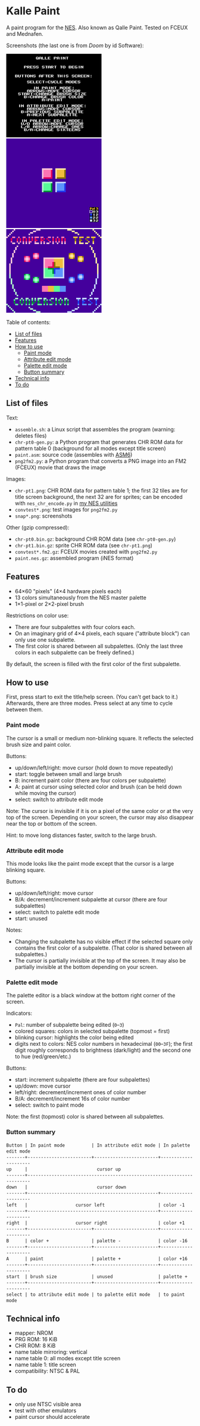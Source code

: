 # Kalle Paint
A paint program for the [NES](https://en.wikipedia.org/wiki/Nintendo_Entertainment_System). Also known as Qalle Paint. Tested on FCEUX and Mednafen.

Screenshots (the last one is from *Doom* by id Software):

![screenshot](snap1.png)
![screenshot](snap2.png)
![screenshot](snap3.png)

Table of contents:
* [List of files](#list-of-files)
* [Features](#features)
* [How to use](#how-to-use)
  * [Paint mode](#paint-mode)
  * [Attribute edit mode](#attribute-edit-mode)
  * [Palette edit mode](#palette-edit-mode)
  * [Button summary](#button-summary)
* [Technical info](#technical-info)
* [To do](#to-do)

## List of files
Text:
* `assemble.sh`: a Linux script that assembles the program (warning: deletes files)
* `chr-pt0-gen.py`: a Python program that generates CHR ROM data for pattern table 0 (background for all modes except title screen)
* `paint.asm`: source code (assembles with [ASM6](https://www.romhacking.net/utilities/674/))
* `png2fm2.py`: a Python program that converts a PNG image into an FM2 (FCEUX) movie that draws the image

Images:
* `chr-pt1.png`: CHR ROM data for pattern table 1; the first 32 tiles are for title screen background, the next 32 are for sprites; can be encoded with `nes_chr_encode.py` in [my NES utilities](https://github.com/qalle2/nes-util)
* `convtest*.png`: test images for `png2fm2.py`
* `snap*.png`: screenshots

Other (gzip compressed):
* `chr-pt0.bin.gz`: background CHR ROM data (see `chr-pt0-gen.py`)
* `chr-pt1.bin.gz`: sprite CHR ROM data (see `chr-pt1.png`)
* `convtest*.fm2.gz`: FCEUX movies created with `png2fm2.py`
* `paint.nes.gz`: assembled program (iNES format)

## Features
* 64&times;60 "pixels" (4&times;4 hardware pixels each)
* 13 colors simultaneously from the NES master palette
* 1&times;1-pixel or 2&times;2-pixel brush

Restrictions on color use:
* There are four subpalettes with four colors each.
* On an imaginary grid of 4&times;4 pixels, each square ("attribute block") can only use one subpalette.
* The first color is shared between all subpalettes. (Only the last three colors in each subpalette can be freely defined.)

By default, the screen is filled with the first color of the first subpalette.

## How to use
First, press start to exit the title/help screen. (You can't get back to it.) Afterwards, there are three modes. Press select at any time to cycle between them.

### Paint mode

The cursor is a small or medium non-blinking square. It reflects the selected brush size and paint color.

Buttons:
* up/down/left/right: move cursor (hold down to move repeatedly)
* start: toggle between small and large brush
* B: increment paint color (there are four colors per subpalette)
* A: paint at cursor using selected color and brush (can be held down while moving the cursor)
* select: switch to attribute edit mode

Note: The cursor is invisible if it is on a pixel of the same color or at the very top of the screen. Depending on your screen, the cursor may also disappear near the top or bottom of the screen.

Hint: to move long distances faster, switch to the large brush.

### Attribute edit mode

This mode looks like the paint mode except that the cursor is a large blinking square.

Buttons:
* up/down/left/right: move cursor
* B/A: decrement/increment subpalette at cursor (there are four subpalettes)
* select: switch to palette edit mode
* start: unused

Notes:
* Changing the subpalette has no visible effect if the selected square only contains the first color of a subpalette. (That color is shared between all subpalettes.)
* The cursor is partially invisible at the top of the screen. It may also be partially invisible at the bottom depending on your screen.

### Palette edit mode

The palette editor is a black window at the bottom right corner of the screen.

Indicators:
* `Pal`: number of subpalette being edited (`0`&ndash;`3`)
* colored squares: colors in selected subpalette (topmost = first)
* blinking cursor: highlights the color being edited
* digits next to colors: NES color numbers in hexadecimal (`00`&ndash;`3F`); the first digit roughly corresponds to brightness (dark/light) and the second one to hue (red/green/etc.)

Buttons:
* start: increment subpalette (there are four subpalettes)
* up/down: move cursor
* left/right: decrement/increment ones of color number
* B/A: decrement/increment 16s of color number
* select: switch to paint mode

Note: the first (topmost) color is shared between all subpalettes.

### Button summary
```
Button | In paint mode          | In attribute edit mode | In palette edit mode
-------+------------------------+------------------------+---------------------
up     |                          cursor up
-------+-----------------------------------------------------------------------
down   |                          cursor down
-------+-------------------------------------------------+---------------------
left   |                  cursor left                    | color -1
-------+-------------------------------------------------+---------------------
right  |                  cursor right                   | color +1
-------+------------------------+------------------------+---------------------
B      | color +                | palette -              | color -16
-------+------------------------+------------------------+---------------------
A      | paint                  | palette +              | color +16
-------+------------------------+------------------------+---------------------
start  | brush size             | unused                 | palette +
-------+------------------------+------------------------+---------------------
select | to attribute edit mode | to palette edit mode   | to paint mode
```

## Technical info
* mapper: NROM
* PRG ROM: 16 KiB
* CHR ROM: 8 KiB
* name table mirroring: vertical
* name table 0: all modes except title screen
* name table 1: title screen
* compatibility: NTSC &amp; PAL

## To do
* only use NTSC visible area
* test with other emulators
* paint cursor should accelerate
